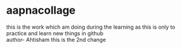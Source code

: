 # aapnacollage
this is the  work  which am doing  during the learning as  this is only  to practice  and learn new things in github
<br>
author- Ahtisham
this is the 2nd change 
